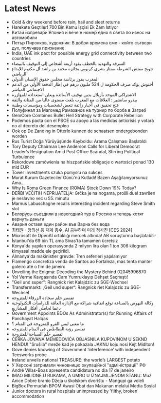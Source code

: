 # Latest News
-  Cold & dry weekend before rain, hail and sleet returns
-  Harekete Geçtiler! 700 Bin Kamu İşçisi Ek Zam İstiyor
-  Китай изпревари Япония и вече е номер едно в света по износ на автомобили
-  Петър Пиронков, художник: В добри времена сме - който сътвори дух, получава признание
-  India, UAE ink pact for possible energy grid connectivity between two countries
-  السرقة والتهديد بالخطف يقود أربعة أشخاص إلى التوقيف بالبيضاء
-  تتويج مفتش الشرطة ممتاز بشرى كربوبي بجائزة محمد بن راشد آل مكتوم للإبداع الرياضي
-  المغرب يفوز برئاسة مجلس حقوق الإنسان الدولي
-  أخنوش يؤكد صرف الحكومة ل 524 مليون درهم في إطار الدفعة الأولى من الدعم الاجتماعي المباشر
-  الاشتراكي الموحد بأزيلال يدين توقيف الأساتذة ويعلن استعداده للمؤازرة
-  بيدرو سانشيز : العلاقات مع المغرب بلغت مستوى عاليا من المتانة والثقة
-  فتح تحقيق في أخبار زائفة تتعض لشخصيات ومؤسسات وطنية
-  Полуфинал за Магомед Рамазанов на турнир по борба в Загреб
-  GemCore Combines Bullet Hell Strategy with Corporate Rebellion
-  Podemos pacta con el PSOE su apoyo a las medidas anticrisis y votará no al decreto del desempleo
-  Ook op De Zanding in Otterlo kunnen de schaatsen ondergebonden worden
-  Rus Turist Doğa Yürüyüşünde Kayboldu: Arama Çalışması Başlatıldı
-  Tory Deputy Chairman Lee Anderson Calls for Liberal Democrat Leader’s Resignation Amid Post Office Scandal, Stirring Political Turbulence
-  Rekordowe zamówienia na hiszpańskie obligacje o wartości ponad 130 mld EUR
-  Tower Investments szuka pomysłu na sukces
-  Murat Kurum Gazeteciler Günü'nü Kutladı! Bazen Aşağılanıyorsunuz Ama...
-  Why Is Roma Green Finance (ROMA) Stock Down 19% Today?
-  DERBI VEČITIH NEPRIJATELjA: Grčka je na nogama, prošli duel završen je neslavno već u 55. minutu
-  Marnus Labuschagne recalls interesting incident regarding Steve Smith slot
-  Белорусы съездили в новогодний тур в Россию и теперь хотят вернуть деньги
-  Авария оставя един район във Варна без вода
-  최태원ㆍ정의선 등 재계 총수, AI 공부하며 미래 청사진 [CES 2024]
-  Microsoft ile OpenAI ortaklığı mercek altında! AB soruşturma başlatabilir
-  İstanbul'da 69 bin TL ama Sivas'ta tamamen ücretsiz
-  Konya'da yapılan operasyonda 2 milyon lira olan 1 ton 306 kilogram kimyasal madde ele geçirildi.
-  Almanya'da makinistler grevde: Tren seferleri yapılamıyor
-  Flamengo concretiza venda de Santos ao Fortaleza, mas tenta manter goleiro até o fim de janeiro
-  Unveiling the Enigma: Decoding the Mystery Behind 02045996870
-  Yol Verme Kavgasında Cam Yumruklayıp Dehşet Saçmıştı!
-  "Geil und super": Rangnick riet Kalajdzic zu SGE-Wechsel
-  Transfermarkt: „Geil und super“: Rangnick riet Kalajdzic zu SGE-Wechsel
-  تفسير حلم سجادة الزرقاء للمتزوجة
-  وكالة النهوض بالصناعة توقع اتفاقية شراكة مع الإدارة العامّة للدراسات التكنولوجية دعما لحاملي أفكار المشاريع
-  Government Appoints BDOs As Administrator(s) for Running Affairs of Panchayat Halqas
-  ما معنى لبس الفرو للمتزوجة في المنام ؟
-  تفسير رؤية البطاطس في المنام للمتزوجه
-  تفسير حلم السباحة للمتزوجة
-  ĆERKA JOVANA MEMEDOVIĆA OBJASNILA KUPOVINOM U SEKND HENDU! "Srušila" mreže kad je pokazala JAKNU koju nosi Kejt Midlton!
-  Gove denies knowing of Government ‘interference’ with independent Teesworks probe
-  Ireland unveils national TREASURE: the world’s LARGEST potato
-  У Херсоні затримали чиновницю окупаційної "адміністрації" РФ
-  André Villas-Boas apresenta candidatura no dia 17 de janeiro
-  IMAO MILIONE U RUKAMA, A UMRO U IZNAJMLJENOM STANU: Muž Anice Dobre branio Džeja u školskom dvorištu - Mangupi ga voleli
-  BigBox Permudah BPOM Awasi Obat dan Makanan melalui Media Sosial
-  Junior doctors in rural hospitals unimpressed by 'filthy, broken' accommodation
